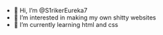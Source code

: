 - 👋 Hi, I’m @S1rikerEureka7
- 👀 I’m interested in making my own shitty websites
- 🌱 I’m currently learning html and css

<!---
S1rikerEureka7/S1rikerEureka7 is a ✨ special ✨ repository because its `README.md` (this file) appears on your GitHub profile.
You can click the Preview link to take a look at your changes.
--->
